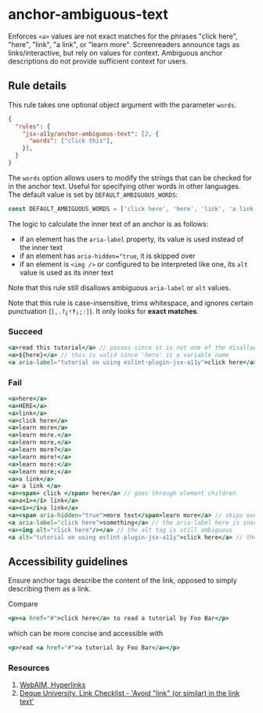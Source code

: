 # anchor-ambiguous-text

Enforces `<a>` values are not exact matches for the phrases "click here", "here", "link", "a link", or "learn more". Screenreaders announce tags as links/interactive, but rely on values for context. Ambiguous anchor descriptions do not provide sufficient context for users.

## Rule details

This rule takes one optional object argument with the parameter `words`.

```json
{
  "rules": {
    "jsx-a11y/anchor-ambiguous-text": [2, {
      "words": ["click this"],
    }],
  }
}
```

The `words` option allows users to modify the strings that can be checked for in the anchor text. Useful for specifying other words in other languages. The default value is set by `DEFAULT_AMBIGUOUS_WORDS`:

```js
const DEFAULT_AMBIGUOUS_WORDS = ['click here', 'here', 'link', 'a link', 'learn more'];
```

The logic to calculate the inner text of an anchor is as follows:

- if an element has the `aria-label` property, its value is used instead of the inner text
- if an element has `aria-hidden="true`, it is skipped over
- if an element is `<img />` or configured to be interpreted like one, its `alt` value is used as its inner text

Note that this rule still disallows ambiguous `aria-label` or `alt` values.

Note that this rule is case-insensitive, trims whitespace, and ignores certain punctuation (`[,.?¿!‽¡;:]`). It only looks for **exact matches**.

### Succeed
```jsx
<a>read this tutorial</a> // passes since it is not one of the disallowed words
<a>${here}</a> // this is valid since 'here' is a variable name
<a aria-label="tutorial on using eslint-plugin-jsx-a11y">click here</a> // the aria-label supersedes the inner text
```

### Fail
```jsx
<a>here</a>
<a>HERE</a>
<a>link</a>
<a>click here</a>
<a>learn more</a>
<a>learn more.</a>
<a>learn more,</a>
<a>learn more?</a>
<a>learn more!</a>
<a>learn more:</a>
<a>learn more;</a>
<a>a link</a>
<a> a link </a>
<a><span> click </span> here</a> // goes through element children
<a>a<i></i> link</a>
<a><i></i>a link</a>
<a><span aria-hidden="true">more text</span>learn more</a> // skips over elements with aria-hidden=true
<a aria-label="click here">something</a> // the aria-label here is inaccessible
<a><img alt="click here"/></a> // the alt tag is still ambiguous
<a alt="tutorial on using eslint-plugin-jsx-a11y">click here</a> // the alt tag is only parsed on img
```

## Accessibility guidelines

Ensure anchor tags describe the content of the link, opposed to simply describing them as a link.

Compare

```jsx
<p><a href="#">click here</a> to read a tutorial by Foo Bar</p>
```

which can be more concise and accessible with

```jsx
<p>read <a href="#">a tutorial by Foo Bar</a></p>
```

### Resources

1. [WebAIM, Hyperlinks](https://webaim.org/techniques/hypertext/)
2. [Deque University, Link Checklist - 'Avoid "link" (or similar) in the link text'](https://dequeuniversity.com/checklists/web/links)
